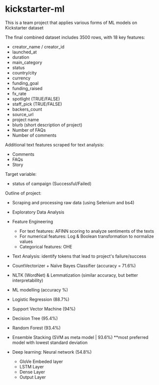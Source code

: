 # kickstarter-ml
This is a team project that applies various forms of ML models on Kickstarter dataset

The final combined dataset includes 3500 rows, with 18 key features:
- creator_name / creator_id
- launched_at
- duration
- main_category
- status
- country/city
- currency
- funding_goal
- funding_raised
- fx_rate
- spotlight (TRUE/FALSE)
- staff_pick (TRUE/FALSE)
- backers_count
- source_url
- project name
- blurb (short description of project)
- Number of FAQs 
- Number of comments

Additional text features scraped for text analysis:
- Comments
- FAQs
- Story

Target variable: 
- status of campaign (Successful/Failed) 

Outline of project:
- Scraping and processing raw data (using Selenium and bs4)
- Exploratory Data Analysis
- Feature Engineering
  - For text features: AFINN scoring to analyze sentiments of the texts
  - For numerical features: Log & Boolean transformation to normalize values
  - Categorical features: OHE
 - Text Analysis: identify tokens that lead to project's failure/success
  - CountVectorizer + Naïve Bayes Classifier (accuracy = 71.6%)
  - NLTK (WordNet) & Lemmatization (similar accuracy, but better interpretability)

 - ML modelling (accuracy %)
  - Logistic Regression (88.7%)
  - Support Vector Machine (94%)
  - Decision Tree (95.4%)
  - Random Forest (93.4%)
  - Ensemble Stacking (SVM as meta model | 93.6%) **most preferred model with lowest standard deviation
- Deep learning: Neural network (54.8%)
  - GloVe Embeded layer
  - LSTM Layer
  - Dense Layer
  - Output Layer
